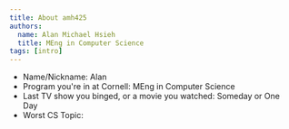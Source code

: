 ```yaml
---
title: About amh425
authors:
  name: Alan Michael Hsieh
  title: MEng in Computer Science
tags: [intro]
---
```


- Name/Nickname: Alan
- Program you're in at Cornell: MEng in Computer Science
- Last TV show you binged, or a movie you watched: Someday or One Day
- Worst CS Topic: 

